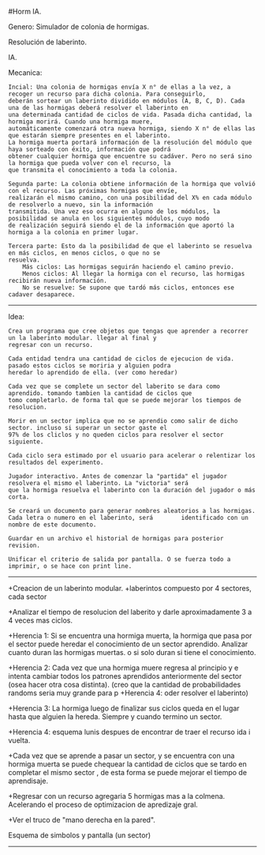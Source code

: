#Horm IA.

Genero: Simulador de colonia de hormigas.

Resolución de laberinto.

IA.

Mecanica:

	Incial: Una colonia de hormigas envía X n° de ellas a la vez, a recoger un recurso para dicha colonia. Para conseguirlo,
	deberán sortear un laberinto dividido en módulos (A, B, C, D). Cada una de las hormigas deberá resolver el laberinto en
	una determinada cantidad de ciclos de vida. Pasada dicha cantidad, la hormiga morirá. Cuando una hormiga muere,
	automáticamente comenzará otra nueva hormiga, siendo X n° de ellas las que estarán siempre presentes en el laberinto.
	La hormiga muerta portará información de la resolución del módulo que haya sorteado con éxito, información que podrá
	obtener cualquier hormiga que encuentre su cadáver. Pero no será sino la hormiga que pueda volver con el recurso, la
	que transmita el conocimiento a toda la colonia.

	Segunda parte: La colonia obtiene información de la hormiga que volvió con el recurso. Las próximas hormigas que envíe,
	realizarán el mismo camino, con una posibilidad del X% en cada módulo de resolverlo a nuevo, sin la información
	transmitida. Una vez eso ocurra en alguno de los módulos, la posibilidad se anula en los siguientes módulos, cuyo modo
	de realización seguirá siendo el de la información que aportó la hormiga a la colonia en primer lugar.

	Tercera parte: Esto da la posibilidad de que el laberinto se resuelva en más ciclos, en menos ciclos, o que no se
	resuelva.
		Más ciclos: Las hormigas seguirán haciendo el camino previo.
		Menos ciclos: Al llegar la hormiga con el recurso, las hormigas recibirán nueva información.
		No se resuelve: Se supone que tardó más ciclos, entonces ese cadaver desaparece.

-------------------------------------------------------------------------------------------------

Idea:

	Crea un programa que cree objetos que tengas que aprender a recorrer un la laberinto modular. llegar al final y
	regresar con un recurso.

	Cada entidad tendra una cantidad de ciclos de ejecucion de vida. pasado estos ciclos se moriria y alguien podra
	heredar lo aprendido de ella. (ver como heredar)

	Cada vez que se complete un sector del laberito se dara como aprendido. tomando tambien la cantidad de ciclos que
	tomo completarlo. de forma tal que se puede mejorar los tiempos de resolucion.

	Morir en un sector implica que no se aprendio como salir de dicho sector. incluso si superar un sector gaste el
	97% de los cliclos y no queden ciclos para resolver el sector siguiente.

	Cada ciclo sera estimado por el usuario para acelerar o relentizar los resultados del experimento.

	Jugador interactivo. Antes de comenzar la "partida" el jugador resolvera el mismo el laberinto. La "victoria" será
	que la hormiga resuelva el laberinto con la duración del jugador o más corta.

	Se creará un documento para generar nombres aleatorios a las hormigas. Cada letra o numero en el laberinto, será 		identificado con un nombre de este documento.
	
	Guardar en un archivo el historial de hormigas para posterior revision.

	Unificar el criterio de salida por pantalla. O se fuerza todo a imprimir, o se hace con print line.
----------------------------------------------------------------------------------------------------------

+Creacion de un laberinto modular.
	+laberintos compuesto por 4 sectores, cada sector

+Analizar el tiempo de resolucion del laberito y darle aproximadamente 3 a 4 veces mas ciclos.

+Herencia 1: Si se encuentra una hormiga muerta, la hormiga que pasa por el sector puede heredar el conocimiento de un sector
aprendido. Analizar cuanto duran las hormigas muertas. o si solo duran si tiene el conocimiento.

+Herencia 2: Cada vez que una hormiga muere regresa al principio y e intenta cambiar todos los patrones aprendidos anteriormente
del sector (osea hacer otra cosa distinta). (creo que la cantidad de probabilidades randoms seria muy grande para p
+Herencia 4: oder resolver el laberinto)

+Herencia 3: La hormiga luego de finalizar sus ciclos queda en el lugar hasta que alguien la hereda. Siempre y cuando termino
un sector.

+Herencia 4: esquema lunis despues de encontrar de traer el recurso ida i vuelta.

+Cada vez que se aprende a pasar un sector, y se encuentra con una hormiga muerta se puede chequear la cantidad de ciclos
que se tardo en completar el mismo sector , de esta forma se puede mejorar el tiempo de aprendisaje.

+Regresar con un recurso agregaria 5 hormigas mas a la colmena. Acelerando el proceso de optimizacion de apredizaje gral.

+Ver el truco de "mano derecha en la pared".

Esquema de simbolos y pantalla (un sector)
 _______________________
